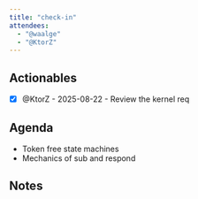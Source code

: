 ```yaml
---
title: "check-in"
attendees:
  - "@waalge"
  - "@KtorZ"
---
```


## Actionables

- [x] @KtorZ - 2025-08-22 - Review the kernel req

## Agenda

- Token free state machines
- Mechanics of sub and respond

## Notes
